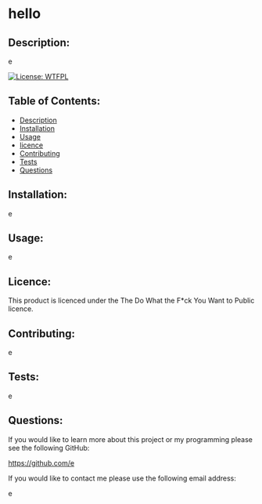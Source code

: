 # hello
## Description: 
e

[![License: WTFPL](https://img.shields.io/badge/License-WTFPL-brightgreen.svg)](http://www.wtfpl.net/about/)
## Table of Contents: 

* [Description](#description)
* [Installation](#installation)
* [Usage](#usage)
* [licence](#licence)
* [Contributing](#contributing)
* [Tests](#tests)
* [Questions](#questions)

## Installation: 

e
## Usage: 

e
## Licence: 
This product is licenced under the The Do What the F*ck You Want to Public licence.
## Contributing: 
e
## Tests: 

e
## Questions: 
If you would like to learn more about this project or my programming please see the following GitHub:  

https://github.com/e 


If you would like to contact me please use the following email address: 

e 

